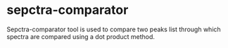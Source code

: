 # sepctra-comparator
Sepctra-comparator tool is used to compare two peaks list through which spectra are compared using a dot product method.
